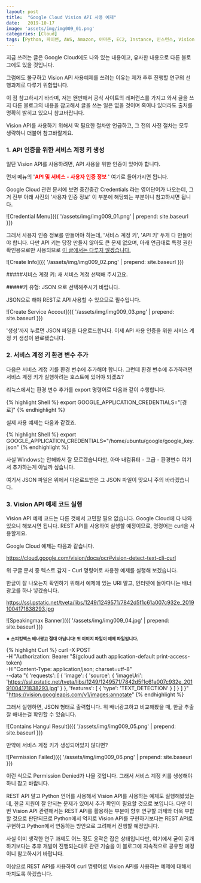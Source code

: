 ```yaml
---
layout: post
title:  "Google Cloud Vision API 사용 예제"
date:   2019-10-17
image: 'assets/img/img009_01.png'
categories: [Cloud]
tags: [Python, 파이썬, AWS, Amazon, 아마존, EC2, Instance, 인스턴스, Vision, API, 비전, Ubuntu, 우분투, Google, Cloud, SDK, 구글, 클라우드]
---
```


 
지금 쓰려는 글은 Google Cloud에도 나와 있는 내용이고, 유사한 내용으로 다른 블로그에도 있을 것입니다.

그럼에도 불구하고 Vision API 사용예제를 쓰려는 이유는 제가 추후 진행할 연구의 선행과제로 다루기 위함입니다.

 

이 점 참고하시기 바라며, 저는 왠만해서 공식 사이트의 레퍼런스를 가지고 와서 글을 쓰지 다른 블로그의 내용을 참고해서 글을 쓰는 일은 없을 것이며 혹여나 있더라도 출처를 명확히 밝히고 있으니 참고바랍니다.

 

Vision API를 사용하기 위해서 딱 필요한 절차만 언급하고, 그 전의 사전 절차는 모두 생략하니 더불어 참고바랄게요.

 

### 1. API 인증을 위한 서비스 계정 키 생성

일단 Vision API를 사용하려면, API 사용을 위한 인증이 있어야 합니다.

먼저 메뉴의 '<span style='color:#F00'><b>API 및 서비스 - 사용자 인증 정보</b></span>
' 여기로 들어가시면 됩니다.

 

Google Cloud 관련 문서에 보면 중간중간 Credentials 라는 영어단어가 나오는데, 그거 전부 아래 사진의 '사용자 인증 정보' 이 부분에 해당되는 부분이니 참고하시면 됩니다.

![Credential Menu]({{ '/assets/img/img009_01.png' | prepend: site.baseurl }})
 
 

그래서 사용자 인증 정보를 만들어야 하는데, '서비스 계정 키', 'API 키' 두개 다 만들어야 합니다. 다만 API 키는 당장 만들지 않아도 큰 문제 없으며, 아래 언급대로 특정 권한 확인용으로만 사용되므로 <u>이 글에서는 다루지 않겠습니다.</u>

![Create Info]({{ '/assets/img/img009_02.png' | prepend: site.baseurl }})


 

#####서비스 계정 키: 새 서비스 계정 선택해 주시고요.

#####키 유형: JSON 으로 선택해주시기 바랍니다.

 

JSON으로 해야 REST로 API 사용할 수 있으므로 필수입니다.

![Create Service Accout]({{ '/assets/img/img009_03.png' | prepend: site.baseurl }})

 


'생성'까지 누르면 JSON 파일을 다운로드합니다. 이제 API 사용 인증을 위한 서비스 계정 키 생성이 완료됐습니다.

 

 

### 2. 서비스 계정 키 환경 변수 추가

다음은 서비스 계정 키를 환경 변수에 추가해야 합니다. 그런데 환경 변수에 추가하려면 서비스 계정 키가 실행하려는 호스트에 있어야 되겠죠?

 

리눅스에서는 환경 변수 추가를 export 명령어로 다음과 같이 수행합니다.

{% highlight Shell %}
export GOOGLE_APPLICATION_CREDENTIALS="[경로]"
{% endhighlight %}

실제 사용 예제는 다음과 같겠죠.

{% highlight Shell %}
export GOOGLE_APPLICATION_CREDENTIALS="/home/ubuntu/google/google_key.json"
{% endhighlight %}

사실 Windows는 안해봐서 잘 모르겠습니다만, 아마 내컴퓨터 - 고급 - 환경변수 여기서 추가하는게 아닐까 싶습니다. 

여기서 JSON 파일은 위에서 다운로드받은 그 JSON 파일이 맞으니 주의 바라겠습니다.

 

 

### 3. Vision API 예제 코드 실행

Vision API 예제 코드는 다른 것에서 고민할 필요 없습니다. Google Cloud에 다 나와 있으니 해보시면 됩니다. 
REST API를 사용하여 실행할 예정이므로, 명령어는 curl을 사용할게요.

Google Cloud 예제는 다음과 같습니다.

 

<https://cloud.google.com/vision/docs/ocr#vision-detect-text-cli-curl>

 
위 구글 문서 중 텍스트 감지 - Curl 명령어로 사용한 예제를 실행해 보겠습니다.

한글이 잘 나오는지 확인하기 위해서 예제에 있는 URI 말고, 인터넷에 돌아다니는 배너광고를 하나 넣겠습니다.

 

<https://ssl.pstatic.net/tveta/libs/1249/1249571/7842d5f1c61a007c932e_20191004171838293.jpg>

![Speakingmax Banner]({{ '/assets/img/img009_04.jpg' | prepend: site.baseurl }})

<small><b>※ 스피킹맥스 배너광고 절대 아닙니다! 위 이미지 파일이 예제 파일입니다.</b></small>

 

 
{% highlight Curl %}
curl -X POST \
     -H "Authorization: Bearer "$(gcloud auth application-default print-access-token) \
     -H "Content-Type: application/json; charset=utf-8" \
     --data "{
      'requests': [
        {
          'image': {
            'source': {
              'imageUri': 'https://ssl.pstatic.net/tveta/libs/1249/1249571/7842d5f1c61a007c932e_20191004171838293.jpg'
            }
          },
          'features': [
            {
              'type': 'TEXT_DETECTION'
            }
          ]
        }
      ]
    }" "https://vision.googleapis.com/v1/images:annotate"
{% endhighlight %}


그래서 실행하면, JSON 형태로 출력합니다. 위 배너광고하고 비교해봤을 때, 한글 추출 잘 해내는걸 확인할 수 있습니다.

![Contains Hangul Result]({{ '/assets/img/img009_05.png' | prepend: site.baseurl }})

만약에 서비스 계정 키가 생성되어있지 않다면?

 
![Permission Failed]({{ '/assets/img/img009_06.png' | prepend: site.baseurl }})


이런 식으로 Permission Denied가 나올 것입니다. 그래서 서비스 계정 키를 생성해야 하니 참고 바랍니다.

 

 

REST API 말고 Python 언어를 사용해서 Vision API를 사용하는 예제도 실행해봤었는데, 한글 지원이 잘 안되는 문제가 있어서 추가 확인이 필요할 것으로 보입니다. 다만 이번 Vision API 관련해서는 REST API를 활용하는 부분이 향후 연구할 과제와 더욱 부합할 것으로 판단되므로 Python에서 억지로 Vision API를 구현하기보다는 REST API로 구현하고 Python에서 연동하는 방안으로 고려해서 진행할 예정입니다.

 

사실 이미 생각한 연구 과제도 어느 정도 윤곽은 잡은 상태입니다만, 여기에서 굳이 공개하기보다는 추후 개발이 진행되는대로 관련 기술을 이 블로그에 지속적으로 공유할 예정이니 참고하시기 바랍니다.

 

 

이상으로 REST API를 사용하여 curl 명령어로 Vision API를 사용하는 예제에 대해서 마치도록 하겠습니다.